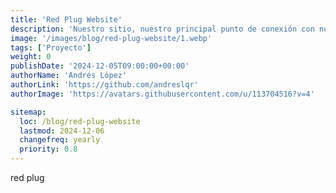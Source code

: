 ```yaml
---
title: 'Red Plug Website'
description: 'Nuestro sitio, nuestro principal punto de conexión con nuestros clientes y aliados'
image: '/images/blog/red-plug-website/1.webp'
tags: ['Proyecto']
weight: 0
publishDate: '2024-12-05T09:00:00+00:00'
authorName: 'Andrés López'
authorLink: 'https://github.com/andreslqr'
authorImage: 'https://avatars.githubusercontent.com/u/113704516?v=4'

sitemap:
  loc: /blog/red-plug-website
  lastmod: 2024-12-06
  changefreq: yearly
  priority: 0.8
---
```


red plug